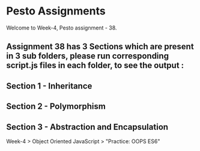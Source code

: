 # Pesto Assignments  

Welcome to Week-4, Pesto assignment - 38.

## Assignment 38 has 3 Sections which are present in 3 sub folders, please run corresponding script.js files in each folder, to see the output :
## Section 1 - Inheritance
## Section 2 - Polymorphism
## Section 3 - Abstraction and Encapsulation

Week-4 > Object Oriented JavaScript  > "Practice: OOPS ES6"